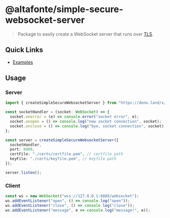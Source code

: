 # @altafonte/simple-secure-websocket-server

> Package to easily create a WebSocket server that runs over [TLS](https://en.wikipedia.org/wiki/Transport_Layer_Security).

## Quick Links

- [Examples](./examples)

## Usage

### Server

```ts
import { createSimpleSecureWebsocketServer } from "https://deno.land/x/simple-secure-websocket-server/mod.ts";

const socketHandler = (socket: WebSocket) => {
  socket.onerror = (e) => console.error("socket error", e);
  socket.onopen = () => console.log("new socket connection", socket);
  socket.onclose = () => console.log("bye, socket connection", socket);
};

const server = createSimpleSecureWebsocketServer({
  socketHandler,
  port: 8888,
  certFile: "./certs/certfile.pem", // certfile path
  keyFile: "./certs/keyfile.pem", // keyfile path
});

server.listen();
```

### Client

```js
const ws = new WebSocket("wss://127.0.0.1:8888/websocket");
ws.addEventListener("open", () => console.log("open"));
ws.addEventListener("close", () => console.log("close"));
ws.addEventListener("message", e => console.log("message!", e));
```

